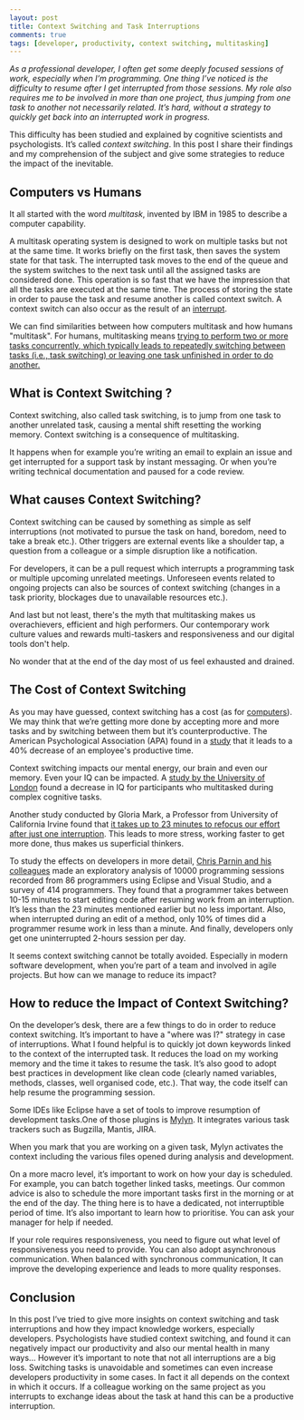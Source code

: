 ```yaml
---
layout: post
title: Context Switching and Task Interruptions
comments: true
tags: [developer, productivity, context switching, multitasking]
---
```


_As a professional developer, I often get some deeply focused sessions of work, especially when I’m programming. One thing I’ve noticed is the difficulty to resume after I get interrupted from those sessions. My role also requires me to be involved in more than one project, thus jumping from one task to another not necessarily related. It’s hard, without a strategy to quickly get back into an interrupted work in progress._

This difficulty has been studied and explained by cognitive scientists and psychologists. It’s called _context switching_. In this post I share their findings and my comprehension of the subject and give some strategies to reduce the impact of the inevitable.


## Computers vs Humans

It all started with the word _multitask_, invented by IBM in 1985 to describe a computer capability. 

A multitask operating system is designed to work on multiple tasks but not at the same time. It works briefly on the first task, then saves the system state for that task. The interrupted task moves to the end of the queue and the system switches to the next task until all the assigned tasks are considered done. This operation is so fast that we have the impression that all the tasks are executed at the same time. The process of storing the state in order to pause the task and resume another is called context switch. A context switch can also occur as the result of an [interrupt](https://en.wikipedia.org/wiki/Interrupt).

We can find similarities between how computers multitask and how humans "multitask". For humans, multitasking means [trying to perform two or more tasks concurrently, which typically leads to repeatedly switching between tasks (i.e., task switching) or leaving one task unfinished in order to do another.](https://www.ncbi.nlm.nih.gov/pmc/articles/PMC7075496/)


## What is Context Switching ?

Context switching, also called task switching, is to jump from one task to another unrelated task, causing a mental shift resetting the working memory. Context switching is a consequence of multitasking. 

It happens when for example you’re writing an email to explain an issue and get interrupted for a support task by instant messaging. Or when you’re writing technical documentation and paused for a code review. 


## What causes Context Switching?

Context switching can be caused by something as simple as self interruptions (not motivated to pursue the task on hand, boredom, need to take a break etc.). Other triggers are external events like a shoulder tap, a question from a colleague or a simple disruption like a notification.

For developers, it can be a pull request which interrupts a programming task or multiple upcoming unrelated meetings. Unforeseen events related to ongoing projects can also be sources of context switching (changes in a task priority, blockages due to unavailable resources etc.).

And last but not least, there's the myth that multitasking makes us overachievers, efficient and high performers. Our contemporary work culture values and rewards multi-taskers and responsiveness and our digital tools don't help.

No wonder that at the end of the day most of us feel exhausted and drained.


## The Cost of Context Switching 

As you may have guessed, context switching has a cost (as for [computers](https://en.wikipedia.org/wiki/Context_switch)). We may think that we’re getting more done by accepting more and more tasks and by switching between them but it’s counterproductive. The American Psychological Association (APA) found in a [study](https://www.apa.org/topics/research/multitasking) that it leads to a 40% decrease of an employee's productive time.

Context switching impacts our mental energy, our brain and even our memory. Even your IQ can be impacted. A [study by the University of London](http://discovery.ucl.ac.uk/1465496/) found a decrease in IQ for participants who multitasked during complex cognitive tasks.

Another study conducted by Gloria Mark, a Professor from University of California Irvine found that [it takes up to 23 minutes to refocus our effort after just one interruption](https://www.fastcompany.com/944128/worker-interrupted-cost-task-switching). This leads to more stress, working faster to get more done, thus makes us superficial thinkers.

To study the effects on developers in more detail, [Chris Parnin and his colleagues](https://link.springer.com/article/10.1007/s11219-010-9104-9) made an exploratory analysis of 10000 programming sessions recorded from 86 programmers using Eclipse and Visual Studio, and a survey of 414 programmers. They found that a programmer takes between 10-15 minutes to start editing code after resuming work from an interruption. It’s less than the 23 minutes mentioned earlier but no less important. Also, when interrupted during an edit of a method, only 10% of times did a programmer resume work in less than a minute. And finally, developers only get one uninterrupted 2-hours session per day.

It seems context switching cannot be totally avoided. Especially in modern software development, when you’re part of a team and involved in agile projects. But how can we manage to reduce its impact?


## How to reduce the Impact of Context Switching?

On the developer’s desk, there are a few things to do in order to reduce context switching. It’s important to have a "where was I?" strategy in case of interruptions. What I found helpful is to quickly jot down keywords linked to the context of the interrupted task. It reduces the load on my working memory and the time it takes to resume the task. It’s also good to adopt best practices in development like clean code (clearly named variables, methods, classes, well organised code, etc.). That way, the code itself can help resume the programming session. 

Some IDEs like Eclipse have a set of tools to improve resumption of development tasks.One of those plugins is [Mylyn](https://www.eclipse.org/mylyn/). It integrates various task trackers such as Bugzilla, Mantis, JIRA. 

When you mark that you are working on a given task, Mylyn activates the context including the various files opened during analysis and development.

On a more macro level, it’s important to work on how your day is scheduled. For example, you can batch together linked tasks, meetings. Our common advice is also to schedule the more important tasks first in the morning or at the end of the day. The thing here is to have a dedicated, not interruptible period of time. It’s also important to learn how to prioritise. You can ask your manager for help if needed. 

If your role requires responsiveness, you need to figure out what level of responsiveness you need to provide. You can also adopt asynchronous communication. When balanced with synchronous communication, It can improve the developing experience and leads to more quality responses.


## Conclusion

In this post I’ve tried to give more insights on context switching and task interruptions and how they impact knowledge workers, especially developers. Psychologists have studied context switching, and found it can negatively impact our productivity and also our mental health in many ways... However it’s important to note that not all interruptions are a big loss. Switching tasks is unavoidable and sometimes can even increase developers productivity in some cases. In fact it all depends on the context in which it occurs. If a colleague working on the same project as you interrupts to exchange ideas about the task at hand this can be a productive interruption.

